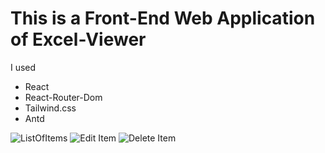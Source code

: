 # This is a Front-End Web Application of Excel-Viewer

I used 
+ React
+ React-Router-Dom
+ Tailwind.css
+ Antd

![ListOfItems](https://github.com/davidhailu0/Excel-Viewer-Backend/assets/58822271/37fdfb06-64eb-4125-abf6-505cbdd5dbea)
![Edit Item](https://github.com/davidhailu0/Excel-Viewer-Backend/assets/58822271/19f4efde-5d85-44e9-8994-1429d1ba8aca)
![Delete Item](https://github.com/davidhailu0/Excel-Viewer-Backend/assets/58822271/c3e2426d-82d0-4f69-aa23-5a7f2d07e7ac)


